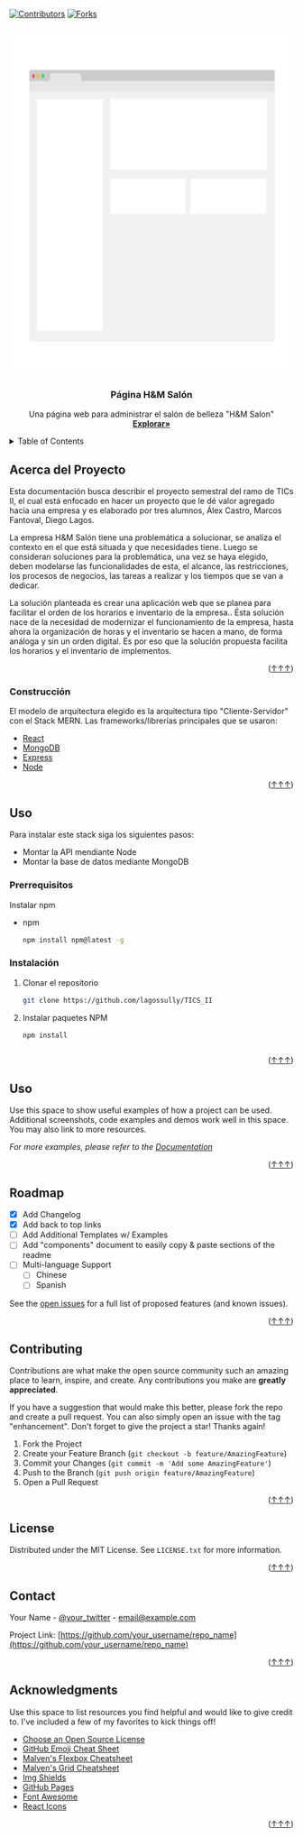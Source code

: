 <!-- Improved compatibility of back to top link: See: https://github.com/othneildrew/Best-README-Template/pull/73 -->
<a name="readme-top"></a>
<!--
*** Thanks for checking out the Best-README-Template. If you have a suggestion
*** that would make this better, please fork the repo and create a pull request
*** or simply open an issue with the tag "enhancement".
*** Don't forget to give the project a star!
*** Thanks again! Now go create something AMAZING! :D
-->



<!-- PROJECT SHIELDS -->
<!--
*** I'm using markdown "reference style" links for readability.
*** Reference links are enclosed in brackets [ ] instead of parentheses ( ).
*** See the bottom of this document for the declaration of the reference variables
*** for contributors-url, forks-url, etc. This is an optional, concise syntax you may use.
*** https://www.markdownguide.org/basic-syntax/#reference-style-links
-->
[![Contributors][contributors-shield]][contributors-url]
[![Forks][forks-shield]][forks-url]




<!-- PROJECT LOGO -->
<br />
<div align="center">
  <a href="https://github.com/lagossully/TICS_II">
    <img src="Imagenes/Imagen.png" alt="Logo" width="800" height="600">
  </a>

  <h3 align="center">Página H&M Salón</h3>

  <p align="center">
    Una página web para administrar el salón de belleza "H&M Salon"
    <br />
    <a href="https://github.com/lagossully/TICS_II"><strong>Explorar»</strong></a>
  </p>
</div>



<!-- TABLE OF CONTENTS -->
<details>
  <summary>Table of Contents</summary>
  <ol>
    <li>
      <a href="#acerca-del-proyecto">Acerca del Proyecto</a>
      <ul>
        <li><a href="#Construcción">Construcción</a></li>
      </ul>
    </li>
    <li>
      <a href="#uso">Getting Started</a>
      <ul>
        <li><a href="#prerrequisitos">Prerequisites</a></li>
        <li><a href="#instalación">Installation</a></li>
      </ul>
    </li>
    <li><a href="#uso">Usage</a></li>
    <li><a href="#roadmap">Roadmap</a></li>
    <li><a href="#contributing">Contributing</a></li>
    <li><a href="#license">License</a></li>
    <li><a href="#contact">Contact</a></li>
    <li><a href="#acknowledgments">Acknowledgments</a></li>
  </ol>
</details>



<!-- ABOUT THE PROJECT -->
## Acerca del Proyecto


Esta documentación busca describir el proyecto semestral del ramo de TICs II, el cual está enfocado en hacer un proyecto que le dé valor agregado hacia una empresa y es elaborado por tres alumnos, Álex Castro, Marcos Fantoval, Diego Lagos.

La empresa H&M Salón tiene una problemática a solucionar, se analiza el contexto en el que está situada y que necesidades tiene. Luego se consideran soluciones para la problemática, una vez se haya elegido, deben modelarse las funcionalidades de esta, el alcance, las restricciones, los procesos de negocios, las tareas a realizar y los tiempos que se van a dedicar.

La solución planteada es crear una aplicación web que se planea para facilitar el orden de los horarios e inventario de la empresa.. Ésta solución nace de la necesidad de modernizar el funcionamiento de la empresa, hasta ahora la organización de horas y el inventario se hacen a mano, de forma análoga y sin un orden digital. Es por eso que la solución propuesta facilita los horarios y el inventario de implementos. 




<p align="right">(<a href="#readme-top">↑↑↑</a>)</p>



### Construcción
El modelo de arquitectura elegido es la arquitectura tipo "Cliente-Servidor" con el Stack MERN.
Las frameworks/librerías principales que se usaron:

* [React][React-url]
* [MongoDB][Mongodb-url]
* [Express][Express-url]
* [Node][Node-url]

<p align="right">(<a href="#readme-top">↑↑↑</a>)</p>



<!-- GETTING STARTED -->
## Uso

Para instalar este stack siga los siguientes pasos:

* Montar la API mendiante Node
* Montar la base de datos mediante MongoDB

### Prerrequisitos

Instalar npm
* npm
  ```sh
  npm install npm@latest -g
  ```

### Instalación

1. Clonar el repositorio
   ```sh
   git clone https://github.com/lagossully/TICS_II
   ```
3. Instalar paquetes NPM
   ```sh
   npm install
   ```
   ```

<p align="right">(<a href="#readme-top">↑↑↑</a>)</p>




## Uso

Use this space to show useful examples of how a project can be used. Additional screenshots, code examples and demos work well in this space. You may also link to more resources.

_For more examples, please refer to the [Documentation](https://example.com)_

<p align="right">(<a href="#readme-top">↑↑↑</a>)</p>



<!-- ROADMAP -->
## Roadmap

- [x] Add Changelog
- [x] Add back to top links
- [ ] Add Additional Templates w/ Examples
- [ ] Add "components" document to easily copy & paste sections of the readme
- [ ] Multi-language Support
    - [ ] Chinese
    - [ ] Spanish

See the [open issues](https://github.com/othneildrew/Best-README-Template/issues) for a full list of proposed features (and known issues).

<p align="right">(<a href="#readme-top">↑↑↑</a>)</p>



<!-- CONTRIBUTING -->
## Contributing

Contributions are what make the open source community such an amazing place to learn, inspire, and create. Any contributions you make are **greatly appreciated**.

If you have a suggestion that would make this better, please fork the repo and create a pull request. You can also simply open an issue with the tag "enhancement".
Don't forget to give the project a star! Thanks again!

1. Fork the Project
2. Create your Feature Branch (`git checkout -b feature/AmazingFeature`)
3. Commit your Changes (`git commit -m 'Add some AmazingFeature'`)
4. Push to the Branch (`git push origin feature/AmazingFeature`)
5. Open a Pull Request

<p align="right">(<a href="#readme-top">↑↑↑</a>)</p>



<!-- LICENSE -->
## License

Distributed under the MIT License. See `LICENSE.txt` for more information.

<p align="right">(<a href="#readme-top">↑↑↑</a>)</p>



<!-- CONTACT -->
## Contact

Your Name - [@your_twitter](https://twitter.com/your_username) - email@example.com

Project Link: [https://github.com/your_username/repo_name](https://github.com/your_username/repo_name)

<p align="right">(<a href="#readme-top">↑↑↑</a>)</p>



<!-- ACKNOWLEDGMENTS -->
## Acknowledgments

Use this space to list resources you find helpful and would like to give credit to. I've included a few of my favorites to kick things off!

* [Choose an Open Source License](https://choosealicense.com)
* [GitHub Emoji Cheat Sheet](https://www.webpagefx.com/tools/emoji-cheat-sheet)
* [Malven's Flexbox Cheatsheet](https://flexbox.malven.co/)
* [Malven's Grid Cheatsheet](https://grid.malven.co/)
* [Img Shields](https://shields.io)
* [GitHub Pages](https://pages.github.com)
* [Font Awesome](https://fontawesome.com)
* [React Icons](https://react-icons.github.io/react-icons/search)

<p align="right">(<a href="#readme-top">↑↑↑</a>)</p>



<!-- MARKDOWN LINKS & IMAGES -->
<!-- https://www.markdownguide.org/basic-syntax/#reference-style-links -->
[contributors-shield]: https://img.shields.io/github/contributors/othneildrew/Best-README-Template.svg?style=for-the-badge
[contributors-url]: https://github.com/lagossully/TICS_II/graphs/contributors
[forks-shield]: https://img.shields.io/github/forks/othneildrew/Best-README-Template.svg?style=for-the-badge
[forks-url]: https://github.com/lagossully/TICS_II/network/members
[stars-shield]: https://img.shields.io/github/stars/othneildrew/Best-README-Template.svg?style=for-the-badge
[stars-url]: https://github.com/othneildrew/Best-README-Template/stargazers
[issues-shield]: https://img.shields.io/github/issues/othneildrew/Best-README-Template.svg?style=for-the-badge
[issues-url]: https://github.com/othneildrew/Best-README-Template/issues
[license-shield]: https://img.shields.io/github/license/othneildrew/Best-README-Template.svg?style=for-the-badge
[license-url]: https://github.com/othneildrew/Best-README-Template/blob/master/LICENSE.txt
[linkedin-shield]: https://img.shields.io/badge/-LinkedIn-black.svg?style=for-the-badge&logo=linkedin&colorB=555
[linkedin-url]: https://linkedin.com/in/othneildrew
[product-screenshot]: images/screenshot.png
[Next.js]: https://img.shields.io/badge/next.js-000000?style=for-the-badge&logo=nextdotjs&logoColor=white
[Next-url]: https://nextjs.org/
[React.js]: https://img.shields.io/badge/React-20232A?style=for-the-badge&logo=react&logoColor=61DAFB
[React-url]: https://reactjs.org/
[mongodb.com]: [https://www.mongodb.com/](https://webimages.mongodb.com/_com_assets/cms/kuyjf3vea2hg34taa-horizontal_default_slate_blue.svg?auto=format%252Ccompress)
[Express-url]: https://expressjs.com/
[Mongodb-url]: https://www.mongodb.com/
[Node-url]: https://nodejs.org/en/
[Vue.js]: https://img.shields.io/badge/Vue.js-35495E?style=for-the-badge&logo=vuedotjs&logoColor=4FC08D
[Vue-url]: https://vuejs.org/
[Angular.io]: https://img.shields.io/badge/Angular-DD0031?style=for-the-badge&logo=angular&logoColor=white
[Angular-url]: https://angular.io/
[Svelte.dev]: https://img.shields.io/badge/Svelte-4A4A55?style=for-the-badge&logo=svelte&logoColor=FF3E00
[Svelte-url]: https://svelte.dev/
[Laravel.com]: https://img.shields.io/badge/Laravel-FF2D20?style=for-the-badge&logo=laravel&logoColor=white
[Laravel-url]: https://laravel.com
[Bootstrap.com]: https://img.shields.io/badge/Bootstrap-563D7C?style=for-the-badge&logo=bootstrap&logoColor=white
[Bootstrap-url]: https://getbootstrap.com
[JQuery.com]: https://img.shields.io/badge/jQuery-0769AD?style=for-the-badge&logo=jquery&logoColor=white
[JQuery-url]: https://jquery.com 
